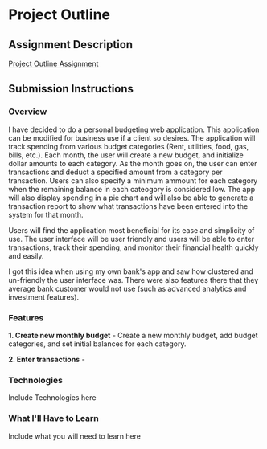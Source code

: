 # Project Outline


## Assignment Description
[Project Outline Assignment](https://education.launchcode.org/liftoff/assignments/project-outline/)

## Submission Instructions

### Overview
I have decided to do a personal budgeting web application. This application can be modified for business use if a client so desires. The application will track spending from various budget categories (Rent, utilities, food, gas, bills, etc.). Each month, the user will create a new budget, and initialize dollar amounts to each category. As the month goes on, the user can enter transactions and deduct a specified amount from a category per transaction. Users can also specify a minimum ammount for each category when the remaining balance in each cateogory is considered low. The app will also display spending in a pie chart and will also be able to generate a transaction report to show what transactions have been entered into the system for that month.

Users will find the application most beneficial for its ease and simplicity of use. The user interface will be user friendly and users will be able to enter transactions, track their spending, and monitor their financial health quickly and easily.

I got this idea when using my own bank's app and saw how clustered and un-friendly the user interface was. There were also features there that they average bank customer would not use (such as advanced analytics and investment features).

### Features
**1. Create new monthly budget** - Create a new monthly budget, add budget categories, and set initial balances for each category.

**2. Enter transactions** - 
### Technologies
Include Technologies here

### What I'll Have to Learn
Include what you will need to learn here
